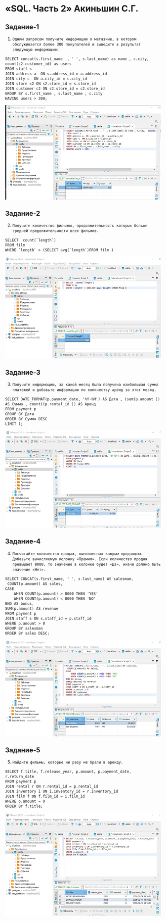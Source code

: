 # «SQL. Часть 2» Акиньшин С.Г.

## Задание-1

1. `Одним запросом получите информацию о магазине, в котором обслуживается более 300 покупателей и выведите в результат следующую информацию:`
```
SELECT concat(s.first_name  , ' ', s.last_name) as name , c.city,  count(c2.customer_id) as users 
FROM staff s 
JOIN address a  ON s.address_id = a.address_id 
JOIN city c  ON a.city_id = c.city_id 
JOIN store s2 ON s2.store_id = s.store_id 
JOIN customer c2 ON s2.store_id = c2.store_id 
GROUP BY s.first_name , s.last_name , c.city 
HAVING users > 300;
```


![Link](https://github.com/akinya1974/SQL-2/blob/main/JPG/Задание-1.jpg)


## Задание-2

2. `Получите количество фильмов, продолжительность которых больше средней продолжительности всех фильмов.`
```
SELECT  count(`length`) 
FROM film 
WHERE `length` > (SELECT avg(`length`)FROM film )
```


![Link](https://github.com/akinya1974/SQL-2/blob/main/JPG/Задание-2.jpg)


## Задание-3

3. `Получите информацию, за какой месяц была получена наибольшая сумма платежей и добавьте информацию по количеству аренд за этот месяц.`
```
SELECT DATE_FORMAT(p.payment_date, '%Y-%M') AS Дата , (sum(p.amount )) AS Сумма , count((p.rental_id )) AS Аренд
FROM payment p 
GROUP BY Дата
ORDER BY Сумма DESC
LIMIT 1;
```


![Link](https://github.com/akinya1974/SQL-2/blob/main/JPG/Задание-3.jpg)

## Задание-4

4. `Посчитайте количество продаж, выполненных каждым продавцом. Добавьте вычисляемую колонку «Премия». Если количество продаж превышает 8000, то значение в колонке будет «Да», иначе должно быть значение «Нет».`
```
SELECT CONCAT(s.first_name, ' ', s.last_name) AS salesman,
 COUNT(p.amount) AS sales,
CASE
	WHEN COUNT(p.amount) > 8000 THEN 'YES'
	WHEN COUNT(p.amount) < 8000 THEN 'NO'
END AS bonus,
SUM(p.amount) AS revenue
FROM payment p
JOIN staff s ON s.staff_id = p.staff_id
WHERE p.amount > 0
GROUP BY salesman
ORDER BY sales DESC;
```


![Link](https://github.com/akinya1974/SQL-2/blob/main/JPG/Задание-4.jpg)

## Задание-5

5. `Найдите фильмы, которые ни разу не брали в аренду.`
```
SELECT f.title, f.release_year, p.amount, p.payment_date, r.return_date
FROM payment p
JOIN rental r ON r.rental_id = p.rental_id
JOIN inventory i ON i.inventory_id = r.inventory_id
JOIN film f ON f.film_id = i.film_id
WHERE p.amount = 0
ORDER BY f.title;
```


![Link](https://github.com/akinya1974/SQL-2/blob/main/JPG/Задание-5.jpg)